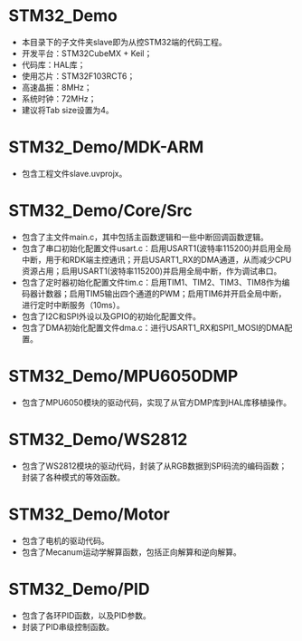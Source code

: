 # STM32_Demo
* 本目录下的子文件夹slave即为从控STM32端的代码工程。
* 开发平台：STM32CubeMX + Keil；
* 代码库：HAL库；
* 使用芯片：STM32F103RCT6；
* 高速晶振：8MHz；
* 系统时钟：72MHz；
* 建议将Tab size设置为4。

# STM32_Demo/MDK-ARM
* 包含工程文件slave.uvprojx。

# STM32_Demo/Core/Src
* 包含了主文件main.c，其中包括主函数逻辑和一些中断回调函数逻辑。
* 包含了串口初始化配置文件usart.c：启用USART1(波特率115200)并启用全局中断，用于和RDK端主控通讯；开启USART1_RX的DMA通道，从而减少CPU资源占用；启用USART1(波特率115200)并启用全局中断，作为调试串口。
* 包含了定时器初始化配置文件tim.c：启用TIM1、TIM2、TIM3、TIM8作为编码器计数器；启用TIM5输出四个通道的PWM；启用TIM6并开启全局中断，进行定时中断服务（10ms）。
* 包含了I2C和SPI外设以及GPIO的初始化配置文件。
* 包含了DMA初始化配置文件dma.c：进行USART1_RX和SPI1_MOSI的DMA配置。

# STM32_Demo/MPU6050DMP
* 包含了MPU6050模块的驱动代码，实现了从官方DMP库到HAL库移植操作。

# STM32_Demo/WS2812
* 包含了WS2812模块的驱动代码，封装了从RGB数据到SPI码流的编码函数；封装了各种模式的等效函数。

# STM32_Demo/Motor
* 包含了电机的驱动代码。
* 包含了Mecanum运动学解算函数，包括正向解算和逆向解算。

# STM32_Demo/PID
* 包含了各环PID函数，以及PID参数。
* 封装了PID串级控制函数。
